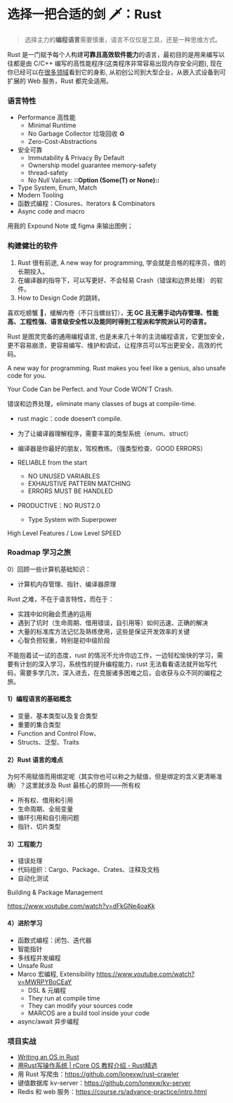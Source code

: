 # 选择一把合适的剑 🗡️：Rust

> 选择主力的**编程语言**需要慎重，语言不仅仅是工具，还是一种思维方式。


Rust 是一门赋予每个人构建**可靠且高效软件能力**的语言，最初目的是用来编写以往都是由 C/C++ 编写的高性能程序(这类程序非常容易出现内存安全问题), 现在你已经可以在[很多领域](./rust/rust_in_production.md)看到它的身影, 从初创公司到大型企业，从嵌入式设备到可扩展的 Web 服务，Rust 都完全适用。

### 语言特性

- Performance 高性能
    - Minimal Runtime
    - No Garbage Collector 垃圾回收 ♻️
    - Zero-Cost-Abstractions
- 安全可靠
    - Immutability & Privacy By Default
    - Ownership model guarantee memory-safety
    - thread-safety
    - No Null Values: **::Option  (Some(T) or None)::**
- Type System, Enum, Match
- Modern Tooling 
- 函数式编程：Closures、Iterators & Combinators
- Async code and macro

用我的 Expound Note 或 figma 来输出图例；

### 构建健壮的软件

1. Rust 很有前途, A new way for programming, 学会就是合格的程序员，值的长期投入。
2. 在编译器的指导下，可以写更好、不会轻易 Crash（错误和边界处理） 的软件。
3. How to Design Code 的跳转。

喜欢吃螃蟹 🦀️，缓解内卷（不只当螺丝钉），**无 GC 且无需手动内存管理、性能高、工程性强、语言级安全性以及能同时得到工程派和学院派认可的语言。**

Rust 是图灵完备的通用编程语言, 也是未来几十年的主流编程语言，它更加安全，更不容易崩溃，更容易编写、维护和调试，让程序员可以写出更安全，高效的代码。

A new way for programming. Rust  makes you feel like a genius, also unsafe code for you.

Your Code Can be Perfect. and Your Code WON'T Crash.

错误和边界处理，eliminate many classes of bugs at compile-time.

- rust magic：code doesen‘t compile.
- 为了让编译器理解程序，需要丰富的类型系统（enum、struct）
- 编译器是你最好的朋友，驾校教练。（强类型检查、GOOD ERRORS）

    
- RELIABLE from the start
    - NO UNUSED VARIABLES
    - EXHAUSTIVE PATTERN MATCHING
    - ERRORS MUST BE HANDLED
- PRODUCTIVE：NO RUST2.0
    - Type System with Superpower

High Level Features / Low Level SPEED


### Roadmap 学习之旅 

0）回顾一些计算机基础知识：

- 计算机内存管理、指针、编译器原理

Rust 之难，不在于语言特性，而在于：

- 实践中如何融会贯通的运用
- 遇到了坑时（生命周期、借用错误，自引用等）如何迅速、正确的解决
- 大量的标准库方法记忆及熟练使用，这些是保证开发效率的关键
- 心智负担较重，特别是初中级阶段

不能抱着试一试的态度，rust 的情况不允许你边工作，一边轻松愉快的学习，需要有计划的深入学习，系统性的提升编程能力，rust 无法看看语法就开始写代码，需要多学几次，深入进去，在克服诸多困难之后，会收获与众不同的编程之旅。


#### 1）编程语言的基础概念

- 变量、基本类型以及复合类型
- 重要的集合类型
- Function and Control Flow、
- Structs、泛型、Traits

#### 2）Rust 语言的难点

为何不用赋值而用绑定呢（其实你也可以称之为赋值，但是绑定的含义更清晰准确）？这里就涉及 Rust 最核心的原则——所有权

- 所有权、借用和引用
- 生命周期、全局变量
- 循环引用和自引用问题
- 指针、切片类型


#### 3）工程能力

- 错误处理
- 代码组织：Cargo、Package、Crates、注释及文档
- 自动化测试

Building & Package Management

https://www.youtube.com/watch?v=dFkGNe4oaKk

#### 4）进阶学习

- 函数式编程：闭包、迭代器
- 智能指针
- 多线程并发编程
- Unsafe Rust
- Marco 宏编程, Extensibility
 https://www.youtube.com/watch?v=MWRPYBoCEaY
    - DSL & 元编程
    - They run at compile time
    - They can modify your sources code
    - MARCOS are a build tool inside your code
 - async/await 异步编程

### 项目实战
- [Writing an OS in Rust](https://os.phil-opp.com/)
- [用Rust写操作系统 | rCore OS 教程介绍 - Rust精选](https://rustmagazine.github.io/rust_magazine_2021/chapter_1/rcore_intro.html)
- 用 Rust 写爬虫：https://github.com/lonexw/rust-crawler
- 键值数据库 kv-server：https://github.com/lonexw/kv-server
- Redis 和 web 服务：https://course.rs/advance-practice/intro.html
